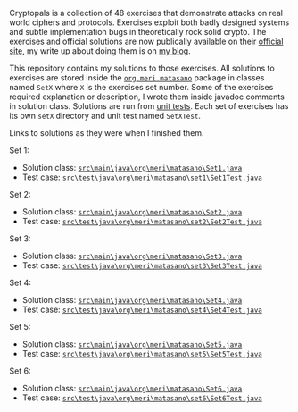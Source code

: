 Cryptopals is a collection of 48 exercises that demonstrate attacks on real world ciphers and protocols. Exercises exploit both badly designed systems and subtle implementation bugs in theoretically rock solid crypto. The exercises and official solutions are now publically available on their  [official site](http://cryptopals.com/), my write up about doing them is on [my blog](http://meri-stuff.blogspot.sk/2013/07/matasano-crypto-challenge.html).

This repository contains my solutions to those exercises. All solutions to exercises are stored inside the [`org.meri.matasano`](https://github.com/SomMeri/matasano-cryptopals-solutions/tree/master/src/main/java/org/meri/matasano) package in classes named `SetX` where `X` is the exercises set number. Some of the exercises required explanation or description, I wrote them inside javadoc comments in solution class. Solutions are run from [unit tests](https://github.com/SomMeri/matasano-cryptopals-solutions/tree/master/src/test/java/org/meri/matasano). Each set of exercises has its own `setX` directory and unit test named `SetXTest`. 

Links to solutions as they were when I finished them.

Set 1:
* Solution class: [`src\main\java\org\meri\matasano\Set1.java`](https://github.com/SomMeri/matasano-cryptopals-solutions/blob/c487d309f774a626d31dc97fc9d244e6e7b8087e/src/main/java/org/meri/matasano/Set1.java)
* Test case: [`src\test\java\org\meri\matasano\set1\Set1Test.java`](https://github.com/SomMeri/matasano-cryptopals-solutions/blob/ba8e47b3264d8569b91e61d83b73c1f155304af4/src/test/java/org/meri/matasano/set1/Set1Test.java)

Set 2:
* Solution class: [`src\main\java\org\meri\matasano\Set2.java`](https://github.com/SomMeri/matasano-cryptopals-solutions/blob/c487d309f774a626d31dc97fc9d244e6e7b8087e/src/main/java/org/meri/matasano/Set2.java)
* Test case: [`src\test\java\org\meri\matasano\set2\Set2Test.java`](https://github.com/SomMeri/matasano-cryptopals-solutions/blob/ba8e47b3264d8569b91e61d83b73c1f155304af4/src/test/java/org/meri/matasano/set2/Set2Test.java)

Set 3:
* Solution class: [`src\main\java\org\meri\matasano\Set3.java`](https://github.com/SomMeri/matasano-cryptopals-solutions/blob/c487d309f774a626d31dc97fc9d244e6e7b8087e/src/main/java/org/meri/matasano/Set3.java)
* Test case: [`src\test\java\org\meri\matasano\set3\Set3Test.java`](https://github.com/SomMeri/matasano-cryptopals-solutions/blob/ba8e47b3264d8569b91e61d83b73c1f155304af4/src/test/java/org/meri/matasano/set3/Set3Test.java)

Set 4:
* Solution class: [`src\main\java\org\meri\matasano\Set4.java`](https://github.com/SomMeri/matasano-cryptopals-solutions/blob/c487d309f774a626d31dc97fc9d244e6e7b8087e/src/main/java/org/meri/matasano/Set4.java)
* Test case: [`src\test\java\org\meri\matasano\set4\Set4Test.java`](https://github.com/SomMeri/matasano-cryptopals-solutions/blob/ba8e47b3264d8569b91e61d83b73c1f155304af4/src/test/java/org/meri/matasano/set4/Set4Test.java)

Set 5:
* Solution class: [`src\main\java\org\meri\matasano\Set5.java`](https://github.com/SomMeri/matasano-cryptopals-solutions/blob/c487d309f774a626d31dc97fc9d244e6e7b8087e/src/main/java/org/meri/matasano/Set5.java)
* Test case: [`src\test\java\org\meri\matasano\set5\Set5Test.java`](https://github.com/SomMeri/matasano-cryptopals-solutions/blob/ba8e47b3264d8569b91e61d83b73c1f155304af4/src/test/java/org/meri/matasano/set5/Set5Test.java)

Set 6:
* Solution class: [`src\main\java\org\meri\matasano\Set6.java`](https://github.com/SomMeri/matasano-cryptopals-solutions/blob/c487d309f774a626d31dc97fc9d244e6e7b8087e/src/main/java/org/meri/matasano/Set6.java)
* Test case: [`src\test\java\org\meri\matasano\set6\Set6Test.java`](https://github.com/SomMeri/matasano-cryptopals-solutions/blob/ba8e47b3264d8569b91e61d83b73c1f155304af4/src/test/java/org/meri/matasano/set6/Set6Test.java)

